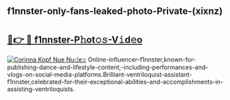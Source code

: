 ## f1nnster-only-fans​-leaked-photo​-Private-(xixnz)


# <h2><a href="https://mediaupload.pro?title=f1nnster&ref=git">🔗👉 🔴 f1nnster-P𝚑ot𝚘𝚜-V𝚒d𝚎o</a></h2>

[![Corinna Kopf Nue Nu𝚍e𝚜](https://i.imgur.com/0qMVB7G.gif)](https://mediaupload.pro?title=f1nnster&ref=git)
Online-influencer-f1nnster,known-for-publishing-dance-and-lifestyle-content,-including-performances-and-vlogs-on-social-media-platforms.Brilliant-ventriloquist-assistant-f1nnster,celebrated-for-their-exceptional-abilities-and-accomplishments-in-assisting-ventriloquists.  